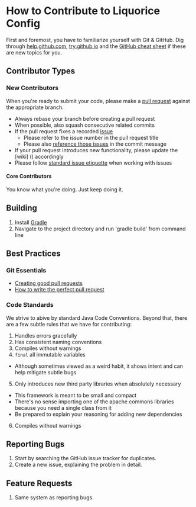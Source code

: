 # How to Contribute to Liquorice Config

First and foremost, you have to familiarize yourself with Git & GitHub. Dig through 
[help.github.com](https://help.github.com/), [try.github.io](http://try.github.io/) and the [GitHub cheat sheet](https://github.com/tiimgreen/github-cheat-sheet/blob/master/README.md) if these are new topics for you.

## Contributor Types

### New Contributors

When you're ready to submit your code, please make a [pull request](https://help.github.com/articles/using-pull-requests) against the appropriate branch.

- Always rebase your branch before creating a pull request
- When possible, also squash consecutive related commits
- If the pull request fixes a recorded [issue](https://github.com/LiquoriceLabs/liquorice-config/issues)
  - Please refer to the issue number in the pull request title
  - Please also [reference those issues](https://help.github.com/articles/closing-issues-via-commit-messages) in the commit message
- If your pull request introduces new functionality, please update the [wiki] () accordingly
- Please follow [standard issue etiquette](http://www.defmacro.org/2013/04/03/issue-etiquette.html) when working with issues

#### Core Contributors

You know what you're doing. Just keep doing it.

## Building

1. Install [Gradle](http://www.gradle.org/)
2. Navigate to the project directory and run 'gradle build' from command line

## Best Practices

### Git Essentials

- [Creating good pull requests](http://seesparkbox.com/foundry/creating_good_pull_requests)
- [How to write the perfect pull request](https://github.com/blog/1943-how-to-write-the-perfect-pull-request?utm_content=buffer0eb16&utm_medium=social&utm_source=twitter.com&utm_campaign=buffer)

### Code Standards

We strive to abive by standard Java Code Conventions. Beyond that, there are a few subtle rules that we have for contributing:
 
 1. Handles errors gracefully
 2. Has consistent naming conventions
 3. Compiles without warnings
 4. `final` all immutable variables
   - Although sometimes viewed as a weird habit, it shows intent and can help mitigate subtle bugs 
 5. Only introduces new third party libraries when absolutely necessary
   - This framework is meant to be small and compact
   - There's no sense importing one of the apache commons libraries because you need a single class from it
   - Be prepared to explain your reasoning for adding new dependencies
 6. Compiles without warnings

## Reporting Bugs

 1. Start by searching the GitHub issue tracker for duplicates.
 2. Create a new issue, explaining the problem in detail.
 
## Feature Requests
 
 1. Same system as reporting bugs.
